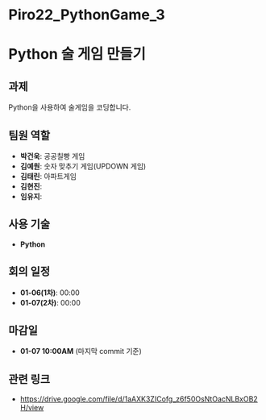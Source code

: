 # Piro22_PythonGame_3


# Python 술 게임 만들기

## 과제
Python을 사용하여 술게임을 코딩합니다.

## 팀원 역할
- **박건욱**: 공공칠빵 게임
- **김예원**: 숫자 맞추기 게임(UPDOWN 게임)
- **김태린**: 아파트게임 
- **김현진**: 
- **임유지**: 

## 사용 기술
- **Python**

## 회의 일정
- **01-06(1차)**: 00:00
- **01-07(2차)**: 00:00

## 마감일
- **01-07 10:00AM** (마지막 commit 기준)

## 관련 링크
- https://drive.google.com/file/d/1aAXK3ZICofg_z6f50OsNtOacNLBxOB2H/view
